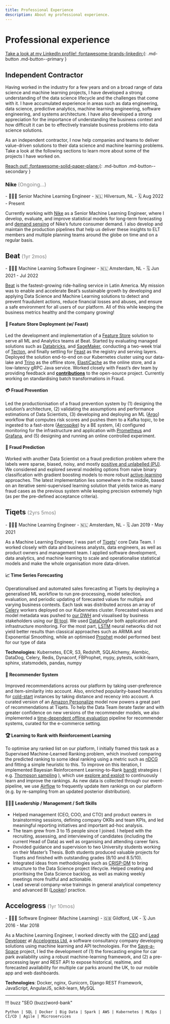 ```yaml
---
title: Professional Experience
description: About my professional experience.
---
```


# Professional experience

[Take a look at my LinkedIn profile! :fontawesome-brands-linkedin:](https://www.linkedin.com/in/tpvasconcelos/){: .md-button .md-button--primary }


## Independent Contractor

Having worked in the industry for a few years and on a broad range of data science and machine learning 
projects, I have developed a strong understanding of the data science lifecycle and the challenges that
come with it. I have accumulated experience in areas such as data engineering, data science, predictive
analytics, machine learning engineering, software engineering, and systems architecture. I have also
developed a strong appreciation for the importance of understanding the business context and how difficult
it can be to effectively translate business problems into data science solutions.

As an independent contractor, I now help companies and teams to deliver value-driven solutions to their
data science and machine learning problems. Take a look at the following sections to learn more about
some of the projects I have worked on.

[Reach out! :fontawesome-solid-paper-plane:](mailto:hello@tpvasconcelos.com){: .md-button .md-button--secondary }

### Nike <span style="color: gray; font-size: 16px; font-weight: normal;">(Ongoing...)</span>

<div class="grid cards grid-professional-experience" markdown>
- 👨🏽‍🏭 Senior Machine Learning Engineer
- 🇳🇱 Hilversum, NL
- 🗓️ Aug 2022 - Present
</div>

Currently working with [Nike](https://www.nike.com/) as a Senior Machine Learning Engineer, where I develop, 
evaluate, and improve statistical models for long-term forecasting 
and [demand sensing](https://en.wikipedia.org/wiki/Demand_sensing) of Nike’s future consumer demand. I also
develop and maintain the production pipelines that help us deliver these insights to ELT members and multiple 
planning teams around the globe on time and on a regular basis.

## Beat <span style="color: gray; font-size: 16px; font-weight: normal;">(1yr 2mos)</span>

<div class="grid cards grid-professional-experience" markdown>
- 👨🏽‍🏭 Machine Learning Software Engineer
- 🇳🇱 Amsterdam, NL
- 🗓️ Jun 2021 - Jul 2022
</div>

[Beat](http://thebeat.co/) is the fastest-growing ride-hailing service in Latin America. My mission was to
enable and accelerate Beat’s sustainable growth by developing and applying Data Science and Machine Learning
solutions to detect and prevent fraudulent actions, reduce financial losses and abuses, and ensure a safe
environment for all users of our platform. All of this while keeping the business metrics healthy and the
company growing!

#### 🔧 Feature Store Deployment (w/ Feast)

Led the development and implementation of
a [Feature Store](https://www.tecton.ai/blog/what-is-a-feature-store/) solution to serve all ML and Analytics
teams at Beat. Started by evaluating managed solutions such
as [Databricks](https://docs.databricks.com/applications/machine-learning/feature-store/index.html),
and [SageMaker](https://aws.amazon.com/sagemaker/feature-store/), conducting a two-week trial
of [Tecton](https://www.tecton.ai/), and finally settling for [Feast](https://feast.dev/) as the registry and
serving layers. Deployed the solution end-to-end on our Kubernetes cluster using our data-lake
and [Trino](https://trino.io/) as the offline store, [ElastiCache](https://aws.amazon.com/elasticache/redis/)
as the online store, and a low-latency gRPC Java service. Worked closely with Feast’s dev team by providing
feedback and [**contributions**](https://github.com/feast-dev/feast/issues?q=mentions:tpvasconcelos) to the
open-source project. Currently working on standardising batch transformations in Fraud.

#### 💳 Fraud Prevention

Led the productionisation of a fraud prevention system by (1) designing the solution’s architecture, (2)
validating the assumptions and performance estimations of Data Scientists, (3) developing and deploying an
ML ([Argo](https://argoproj.github.io/workflows/)) workflow that computes risk scores and pushes them to a
Kafka topic, to be ingested to a fast-store ([Aerospike](https://aerospike.com/)) by a BE system, (4)
configured monitoring for the infrastructure and application with [Prometheus](https://prometheus.io/)
and [Grafana](https://grafana.com/), and (5) designing and running an online controlled experiment.

#### 🚖 Fraud Prediction

Worked with another Data Scientist on a fraud prediction problem where the labels were sparse, biased,
noisy, and
mostly [positive and unlabelled (PU)](https://link.springer.com/article/10.1007/s10994-020-05877-5). We
considered and explored several modeling options from naive binary classification with gradient boosting
models to more robust [active-learning](https://en.wikipedia.org/wiki/Active_learning_(machine_learning))
approaches. The latest implementation lies somewhere in the middle, based on an iterative semi-supervised
learning solution that yields twice as many fraud cases as the previous system while keeping precision
extremely high (as per the pre-defined acceptance criteria).

## Tiqets <span style="color: gray; font-size: 16px; font-weight: normal;">(2yrs 5mos)</span>

<div class="grid cards grid-professional-experience" markdown>
- 👨🏽‍🏭 Machine Learning Engineer
- 🇳🇱 Amsterdam, NL
- 🗓️ Jan 2019 - May 2021
</div>

As a Machine Learning Engineer, I was part of [Tiqets](https://www.tiqets.com/en/)' core Data Team. I worked
closely with data and business analysts, data engineers, as well as product owners and management team. I
applied software development, data analytics, and machine learning to scale and operationalise statistical
models and make the whole organisation more data-driven.

#### 📈 Time Series Forecasting

Operationalised and automated sales forecasting at Tiqets by deploying a generalised ML workflow to run
pre-processing, model selection, evaluation, and periodic updating of forecasted values for multiple and
varying business contexts. Each task was distributed across an array
of [Celery](https://github.com/celery/celery) workers deployed on our Kubernetes cluster. Forecasted values
and model metadata was pushed to [our DWH](https://aws.amazon.com/redshift/) and visualised by business
stakeholders using our [BI tool](https://looker.com/). We used [DataDog](https://www.datadoghq.com/)for both
application and infrastructure monitoring. For the most
part, [LSTM](https://en.wikipedia.org/wiki/Long_short-term_memory) neural networks did not yield better
results than classical approaches such as ARIMA and Exponential Smoothing, while an
optimised [Prophet](https://facebook.github.io/prophet/) model performed best for our type of data

**Technologies:** Kubernetes, ECR, S3, Redshift, SQLAlchemy, Alembic, DataDog, Celery, Redis, Dynaconf,
FBProphet, mypy, pytests, scikit-learn, sphinx, statsmodels, pandas, numpy

#### 🎥 Recommender System

Improved recommendations across our platform by taking user-preference and item-similarity into account.
Also, enriched popularity-based heuristics for [cold-start](https://recsyswiki.com/wiki/Cold-start_problem)
instances by taking distance and recency into account. A curated version of
an [Amazon Personalize](https://aws.amazon.com/personalize/) model now powers a great part of recommendations
at Tiqets. To help the Data Team iterate faster and with greater confidence on new versions of the recommender
models, we also implemented
a [time-dependent offline evaluation](http://adrem.uantwerpen.be/bibrem/pubs/OfflineEvalJeunen2018.pdf)
pipeline for recommender systems, curated for the e-commerce setting.

#### 🏆 Learning to Rank with Reinforcement Learning

To optimise any ranked list on our platform, I initially framed this task as a Supervised Machine-Learned
Ranking problem, which involved comparing the predicted ranking to some ideal ranking using a metric such
as [nDCG](https://en.wikipedia.org/wiki/Discounted_cumulative_gain#Normalized_DCG) and fitting a simple
heuristic to this. To improve on this iteration, I implemented Bayesian Reinforcement
Learning-to-Rank [bandit](https://en.wikipedia.org/wiki/Multi-armed_bandit) strategies (
e.g. [Thompson sampling](https://en.wikipedia.org/wiki/Thompson_sampling) ), which
use [explore and exploit](https://conceptually.org/concepts/explore-or-exploit) to continuously learn and
improve the rankings. As new data is collected through our event-pipeline, we
use [Airflow](https://airflow.apache.org/) to frequently update item rankings on our platform (e.g. by
re-sampling from an updated posterior distribution).

#### 👨🏽‍💼 Leadership / Management / Soft Skills

- Helped management (CEO, COO, and CTO) and product owners in brainstorming sessions, defining company OKRs
  and team KPIs, and led meaningful reporting initiatives and important ad-hoc analysis.
- The team grew from 3 to 15 people since I joined. I helped with the recruiting, assessing, and interviewing
  of candidates (including the current Head of Data) as well as organising and attending career fairs.
- Provided guidance and supervision to two University students working on their Master’s Thesis. Both
  students produced valuable projects for Tiqets and finished with outstanding grades (8/10 and 8.5/10).
- Integrated ideas from methodologies such
  as [CRISP-DM](https://en.wikipedia.org/wiki/Cross-industry_standard_process_for_data_mining) to bring
  structure to the Data Science project lifecycle. Helped creating and prioritising the Data Science backlog,
  as well as making weekly meetings more fruitful and actionable.
- Lead several company-wise trainings in general analytical competency and advanced
  BI ([Looker](https://looker.com/)) practice.

## Accelogress <span style="color: gray; font-size: 16px; font-weight: normal;">(1yr 10mos)</span>

<div class="grid cards grid-professional-experience" markdown>
- 👨🏽‍🏭 Software Engineer (Machine Learning)
- 🇬🇧 Gildford, UK
- 🗓️ Jun 2016 - Mar 2018
</div>

As a Machine Learning Engineer, I worked directly with the [CEO](https://www.linkedin.com/in/ralfkernchen)
and [Lead Developer](https://www.linkedin.com/in/mtalhaf) at [Accelogress Ltd](https://www.accelogress.com), a
software consultancy company developing solutions using machine learning and API technologies. For
the [Save-a-Space](https://save-a-space.com) project, I led the development of (1) the forecasting engine for
car park availability using a robust machine-learning framework, and (2) a pre-processing layer and REST API
to expose historical, realtime, and forecasted availability for multiple car parks around the UK, to our
mobile app and web dashboards.

**Technologies**: Docker, nginx, Gunicorn, Django REST Framework, JavaScript, AngularJS, scikit-learn, MySQL

---

!!! buzz "SEO (buzz)word-bank"

    Python | SQL | Docker | Big Data | Spark | AWS | Kubernetes | MLOps | CI/CD | Agile | Microservices
